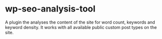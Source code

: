 # wp-seo-analysis-tool
A plugin the analyses the content of the site for word count, keywords and keyword density. It works with all available public custom post types on the site.
